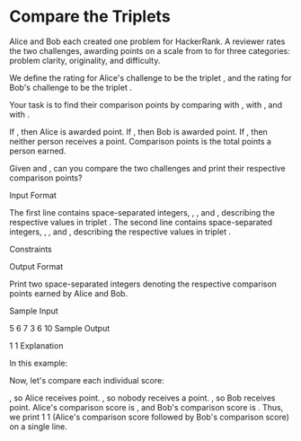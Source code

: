 # Compare the Triplets

Alice and Bob each created one problem for HackerRank. A reviewer rates the two challenges, awarding points on a scale from  to  for three categories: problem clarity, originality, and difficulty.

We define the rating for Alice's challenge to be the triplet , and the rating for Bob's challenge to be the triplet .

Your task is to find their comparison points by comparing  with ,  with , and  with .

If , then Alice is awarded  point.
If , then Bob is awarded  point.
If , then neither person receives a point.
Comparison points is the total points a person earned.

Given  and , can you compare the two challenges and print their respective comparison points?

Input Format

The first line contains  space-separated integers, , , and , describing the respective values in triplet .
The second line contains  space-separated integers, , , and , describing the respective values in triplet .

Constraints

Output Format

Print two space-separated integers denoting the respective comparison points earned by Alice and Bob.

Sample Input

5 6 7
3 6 10
Sample Output

1 1
Explanation

In this example:

Now, let's compare each individual score:

, so Alice receives  point.
, so nobody receives a point.
, so Bob receives  point.
Alice's comparison score is , and Bob's comparison score is . Thus, we print 1 1 (Alice's comparison score followed by Bob's comparison score) on a single line.
